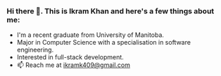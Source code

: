 ### Hi there 👋. This is Ikram Khan and here's a few things about me:

- I'm a recent graduate from University of Manitoba.
- Major in Computer Science with a specialisation in software engineering.
- Interested in full-stack development.
- 📫 Reach me at ikramk409@gmail.com

<!--
**moiikram/moiikram** is a ✨ _special_ ✨ repository because its `README.md` (this file) appears on your GitHub profile.

Here are some ideas to get you started:

- 🔭 I’m currently working on ...
- 🌱 I’m currently learning ...
- 👯 I’m looking to collaborate on ...
- 🤔 I’m looking for help with ...
- 💬 Ask me about ...
- 📫 How to reach me: ...
- 😄 Pronouns: ...
- ⚡ Fun fact: ...
-->
